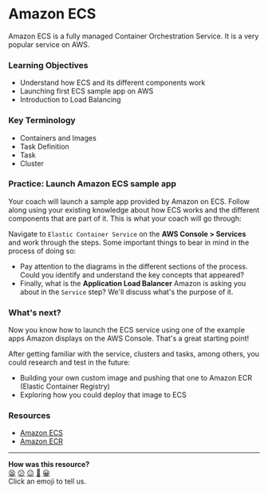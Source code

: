 # Amazon ECS

Amazon ECS is a fully managed Container Orchestration Service. It is a very popular service on AWS.

### Learning Objectives
- Understand how ECS and its different components work
- Launching first ECS sample app on AWS
- Introduction to Load Balancing

### Key Terminology
- Containers and Images
- Task Definition
- Task
- Cluster

### Practice: Launch Amazon ECS sample app

Your coach will launch a sample app provided by Amazon on ECS. Follow along using your existing knowledge about how ECS works and the different components that are part of it. This is what your coach will go through:

Navigate to `Elastic Container Service` on the **AWS Console > Services** and work through the steps. Some important things to bear in mind in the process of doing so:
- Pay attention to the diagrams in the different sections of the process. Could you identify and understand the key concepts that appeared?
- Finally, what is the **Application Load Balancer** Amazon is asking you about in the `Service` step? We'll discuss what's the purpose of it.

### What's next?

Now you know how to launch the ECS service using one of the example apps Amazon displays on the AWS Console. That's a great starting point!

After getting familiar with the service, clusters and tasks, among others, you could research and test in the future:
- Building your own custom image and pushing that one to Amazon ECR (Elastic Container Registry)
- Exploring how you could deploy that image to ECS

### Resources
- [Amazon ECS](https://docs.aws.amazon.com/AmazonECS/latest/developerguide/Welcome.html)
- [Amazon ECR](https://docs.aws.amazon.com/AmazonECR/latest/userguide/what-is-ecr.html)


<!-- BEGIN GENERATED SECTION DO NOT EDIT -->

---

**How was this resource?**  
[😫](https://airtable.com/shrUJ3t7KLMqVRFKR?prefill_Repository=devops-course&prefill_File=acebook-on-aws/workshops/amazon_ecs.md&prefill_Sentiment=😫) [😕](https://airtable.com/shrUJ3t7KLMqVRFKR?prefill_Repository=devops-course&prefill_File=acebook-on-aws/workshops/amazon_ecs.md&prefill_Sentiment=😕) [😐](https://airtable.com/shrUJ3t7KLMqVRFKR?prefill_Repository=devops-course&prefill_File=acebook-on-aws/workshops/amazon_ecs.md&prefill_Sentiment=😐) [🙂](https://airtable.com/shrUJ3t7KLMqVRFKR?prefill_Repository=devops-course&prefill_File=acebook-on-aws/workshops/amazon_ecs.md&prefill_Sentiment=🙂) [😀](https://airtable.com/shrUJ3t7KLMqVRFKR?prefill_Repository=devops-course&prefill_File=acebook-on-aws/workshops/amazon_ecs.md&prefill_Sentiment=😀)  
Click an emoji to tell us.

<!-- END GENERATED SECTION DO NOT EDIT -->
